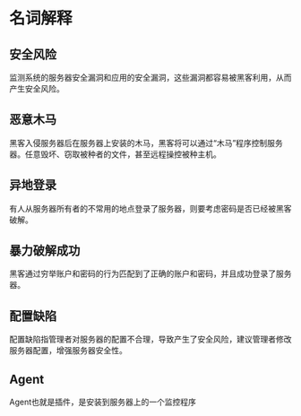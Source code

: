 

# 名词解释

## 安全风险

监测系统的服务器安全漏洞和应用的安全漏洞，这些漏洞都容易被黑客利用，从而产生安全风险。

## 恶意木马

黑客入侵服务器后在服务器上安装的木马，黑客将可以通过“木马”程序控制服务器。任意毁坏、窃取被种者的文件，甚至远程操控被种主机。

## 异地登录

有人从服务器所有者的不常用的地点登录了服务器，则要考虑密码是否已经被黑客破解。

## 暴力破解成功

黑客通过穷举账户和密码的行为匹配到了正确的账户和密码，并且成功登录了服务器。

## 配置缺陷

配置缺陷指管理者对服务器的配置不合理，导致产生了安全风险，建议管理者修改服务器配置，增强服务器安全性。

## Agent

Agent也就是插件，是安装到服务器上的一个监控程序
